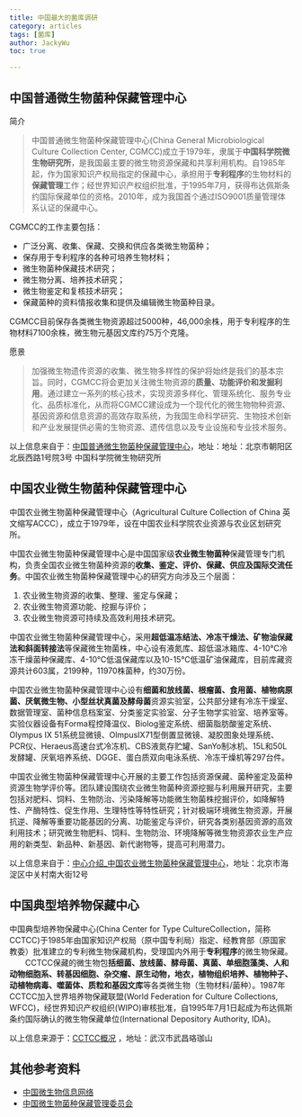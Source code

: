 ```yaml
---
title: 中国最大的菌库调研
category: articles
tags: [菌库]
author: JackyWu
toc: true

---
```




## 中国普通微生物菌种保藏管理中心

简介

> 中国普通微生物菌种保藏管理中心(China General Microbiological Culture Collection Center, CGMCC)成立于1979年，隶属于**中国科学院微生物研究所**，是我国最主要的微生物资源保藏和共享利用机构。自1985年起，作为国家知识产权局指定的保藏中心，承担用于**专利程序**的生物材料的**保藏管理**工作；经世界知识产权组织批准，于1995年7月，获得布达佩斯条约国际保藏单位的资格。2010年，成为我国首个通过ISO9001质量管理体系认证的保藏中心。

CGMCC的工作主要包括：

- 广泛分离、收集、保藏、交换和供应各类微生物菌种；
- 保存用于专利程序的各种可培养生物材料；
- 微生物菌种保藏技术研究；
- 微生物分离、培养技术研究；
- 微生物鉴定和复核技术研究；
- 保藏菌种的资料情报收集和提供及编辑微生物菌种目录。

CGMCC目前保存各类微生物资源超过5000种，46,000余株，用于专利程序的生物材料7100余株，微生物元基因文库约75万个克隆。

愿景

> 加强微生物遗传资源的收集、微生物多样性的保护将始终是我们的基本宗旨。同时，CGMCC将会更加关注微生物资源的**质量、功能评价和发掘利用**。通过建立一系列的核心技术，实现资源多样化、管理系统化、服务专业化、品质标准化，从而将CGMCC建设成为一个现代化的微生物物种资源、基因资源和信息资源的高效存取系统，为我国生命科学研究、生物技术创新和产业发展提供必需的生物资源、遗传信息以及专业设施和专业技术服务。



以上信息来自于：[中国普通微生物菌种保藏管理中心](http://www.cgmcc.net/about/index.html)，地址：地址：北京市朝阳区北辰西路1号院3号 中国科学院微生物研究所



## 中国农业微生物菌种保藏管理中心

中国农业微生物菌种保藏管理中心（Agricultural Culture Collection of China 英文缩写ACCC），成立于1979年，设在中国农业科学院农业资源与农业区划研究所。

中国农业微生物菌种保藏管理中心是中国国家级**农业微生物菌种**保藏管理专门机构，负责全国农业微生物菌种资源的**收集、鉴定、评价、保藏、供应及国际交流任务**。中国农业微生物菌种保藏管理中心的研究方向涉及三个层面：

1. 农业微生物资源的收集、整理、鉴定与保藏；
2. 农业微生物资源功能、挖掘与评价；
3. 农业微生物资源可持续及高效利用技术研究。

中国农业微生物菌种保藏管理中心，采用**超低温冻结法、冷冻干燥法、矿物油保藏法和斜面转接法**等保藏微生物菌株，中心设有液氮库、超低温冰箱库、4-10℃冷冻干燥菌种保藏库、4-10℃低温保藏库以及10-15℃低温矿油保藏库，目前库藏资源共计603属，2199种，11970株菌种，约30万份。

中国农业微生物菌种保藏管理中心设有**细菌和放线菌、根瘤菌、食用菌、植物病原菌、厌氧微生物、小型丝状真菌及酵母菌**资源实验室，公共部分建有冷冻干燥室、数据管理室、菌种信息档案室、分类鉴定实验室、分子生物学实验室、培养室等。实验仪器设备有Forma程控降温仪、Biolog鉴定系统、细菌脂肪酸鉴定系统、Olympus IX 51系统显微镜、OlmpusIX71型倒置显微镜、凝胶图象处理系统、PCR仪、Heraeus高速台式冷冻机、CBS液氮存贮罐、SanYo制冰机、15L和50L发酵罐、厌氧培养系统、DGGE、蛋白质双向电泳系统、冷冻干燥机等297台件。

   中国农业微生物菌种保藏管理中心开展的主要工作包括资源保藏、菌种鉴定及菌种资源生物学评价等。团队建设围绕农业微生物菌种资源挖掘与利用展开研究，主要包括对肥料、饲料、生物防治、污染降解等功能微生物菌株挖掘评价，如降解特性、产酶特性、促生作用、生理特性等特性研究；针对极端环境微生物资源，开展抗逆、降解等重要功能基因的分离、功能鉴定与评价，研究各类别基因资源的高效利用技术；研究微生物肥料、饲料、生物防治、环境降解等微生物资源农业生产应用的新类型、新品种、新基因、新代谢物等，提高可利用潜力。

以上信息来自于：[中心介绍_中国农业微生物菌种保藏管理中心](http://www.accc.org.cn/Column_Content.asp?Column_ID=34924)，地址：北京市海淀区中关村南大街12号



## 中国典型培养物保藏中心

中国典型培养物保藏中心(China Center for Type CultureCollection，简称CCTCC)于1985年由国家知识产权局（原中国专利局）指定、经教育部（原国家教委）批准建立的专利微生物保藏机构，受理国内外用于**专利程序**的微生物保藏。
　　CCTCC保藏的微生物包**括细菌、放线菌、酵母菌、真菌、单细胞藻类、人和动物细胞系、转基因细胞、杂交瘤、原生动物，地衣，植物组织培养、植物种子、动植物病毒、噬菌体、质粒和基因文库**等各类微生物（生物材料/菌种）。1987年CCTCC加入世界培养物保藏联盟(World Federation for Culture Collections, WFCC)，经世界知识产权组织(WIPO)审核批准，自1995年7月1日起成为布达佩斯条约国际确认的微生物保藏单位(International Depository Authority, IDA)。



以上信息来源于：[CCTCC概况](http://www.cctcc.org/cctcc.php) ，地址：武汉市武昌珞珈山 

## 其他参考资料

- [中国微生物信息网络](http://sdb.im.ac.cn/chinese/chinese.html)
- [中国微生物菌种保藏管理委员会](http://sdb.im.ac.cn/database/aboutccccmc.html)
